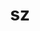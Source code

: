---
title: "sz"
layout: cache
categories: [package, v0.18.1]
meta: {"versions": ["1.4.12.3", "2.1.12"], "compilers": ["gcc@=7.3.1", "gcc@=7.5.0"], "oss": ["amzn2", "ubuntu18.04"], "platforms": ["linux"], "targets": ["aarch64", "graviton2", "x86_64", "x86_64_v3", "x86_64_v4"], "stacks": ["aws-ahug", "aws-ahug-aarch64", "aws-isc", "aws-isc-aarch64", "data-vis-sdk", "e4s", "root"], "num_specs": 8, "num_specs_by_stack": {"e4s": 3, "root": 8, "aws-ahug": 2, "aws-isc": 2, "aws-ahug-aarch64": 2, "aws-isc-aarch64": 2, "data-vis-sdk": 1}}
spec_details: [{"hash": "4adbo4yzpr6djk3jekjb34gxm6sdwqhz", "compiler": "gcc@=7.5.0", "versions": ["2.1.12"], "os": "ubuntu18.04", "platform": "linux", "target": "x86_64", "variants": ["build_type=RelWithDebInfo", "~fortran", "~hdf5", "~ipo", "~netcdf", "~pastri", "~python", "~random_access", "+shared", "~stats", "~time_compression"], "stacks": ["e4s", "root"], "size": "-", "tarball": "https://binaries.spack.io/v0.18.1/build_cache/linux-ubuntu18.04-x86_64/gcc-7.5.0/sz-2.1.12/linux-ubuntu18.04-x86_64-gcc-7.5.0-sz-2.1.12-4adbo4yzpr6djk3jekjb34gxm6sdwqhz.spack"}, {"hash": "bfnq5b3ljlzw4ongucerqh5cy2lbkxlr", "compiler": "gcc@=7.3.1", "versions": ["2.1.12"], "os": "amzn2", "platform": "linux", "target": "x86_64_v4", "variants": ["build_type=RelWithDebInfo", "~fortran", "~hdf5", "~ipo", "~netcdf", "~pastri", "~python", "~random_access", "+shared", "~stats", "~time_compression"], "stacks": ["aws-ahug", "root", "aws-isc"], "size": "-", "tarball": "https://binaries.spack.io/v0.18.1/build_cache/linux-amzn2-x86_64_v4/gcc-7.3.1/sz-2.1.12/linux-amzn2-x86_64_v4-gcc-7.3.1-sz-2.1.12-bfnq5b3ljlzw4ongucerqh5cy2lbkxlr.spack"}, {"hash": "kxnn2xloedw3ceq5mwdmpevchqjg5hon", "compiler": "gcc@=7.5.0", "versions": ["1.4.12.3"], "os": "ubuntu18.04", "platform": "linux", "target": "x86_64", "variants": ["build_type=RelWithDebInfo", "~fortran", "~hdf5", "~ipo", "~netcdf", "~pastri", "~python", "~random_access", "+shared", "~stats", "~time_compression"], "stacks": ["e4s", "root"], "size": "-", "tarball": "https://binaries.spack.io/v0.18.1/build_cache/linux-ubuntu18.04-x86_64/gcc-7.5.0/sz-1.4.12.3/linux-ubuntu18.04-x86_64-gcc-7.5.0-sz-1.4.12.3-kxnn2xloedw3ceq5mwdmpevchqjg5hon.spack"}, {"hash": "hqiyahsowpyogndapa4uxjhphqh4554a", "compiler": "gcc@=7.3.1", "versions": ["2.1.12"], "os": "amzn2", "platform": "linux", "target": "graviton2", "variants": ["build_type=RelWithDebInfo", "~fortran", "~hdf5", "~ipo", "~netcdf", "~pastri", "~python", "~random_access", "+shared", "~stats", "~time_compression"], "stacks": ["aws-ahug-aarch64", "aws-isc-aarch64", "root"], "size": "-", "tarball": "https://binaries.spack.io/v0.18.1/build_cache/linux-amzn2-graviton2/gcc-7.3.1/sz-2.1.12/linux-amzn2-graviton2-gcc-7.3.1-sz-2.1.12-hqiyahsowpyogndapa4uxjhphqh4554a.spack"}, {"hash": "sg46mv6iq3vbnyagufdftjwpc2hkmrc2", "compiler": "gcc@=7.3.1", "versions": ["2.1.12"], "os": "amzn2", "platform": "linux", "target": "aarch64", "variants": ["build_type=RelWithDebInfo", "~fortran", "~hdf5", "~ipo", "~netcdf", "~pastri", "~python", "~random_access", "+shared", "~stats", "~time_compression"], "stacks": ["aws-ahug-aarch64", "aws-isc-aarch64", "root"], "size": "-", "tarball": "https://binaries.spack.io/v0.18.1/build_cache/linux-amzn2-aarch64/gcc-7.3.1/sz-2.1.12/linux-amzn2-aarch64-gcc-7.3.1-sz-2.1.12-sg46mv6iq3vbnyagufdftjwpc2hkmrc2.spack"}, {"hash": "q6ikk5n2hats3qspna3bkgl6wtl665ac", "compiler": "gcc@=7.5.0", "versions": ["2.1.12"], "os": "ubuntu18.04", "platform": "linux", "target": "x86_64", "variants": ["build_type=RelWithDebInfo", "+fortran", "+hdf5", "~ipo", "~netcdf", "~pastri", "~python", "+random_access", "+shared", "~stats", "~time_compression"], "stacks": ["root", "data-vis-sdk"], "size": "-", "tarball": "https://binaries.spack.io/v0.18.1/build_cache/linux-ubuntu18.04-x86_64/gcc-7.5.0/sz-2.1.12/linux-ubuntu18.04-x86_64-gcc-7.5.0-sz-2.1.12-q6ikk5n2hats3qspna3bkgl6wtl665ac.spack"}, {"hash": "lpd42zb6e4zwpr2w7d63ox5nse5cekkr", "compiler": "gcc@=7.3.1", "versions": ["2.1.12"], "os": "amzn2", "platform": "linux", "target": "x86_64_v3", "variants": ["build_type=RelWithDebInfo", "~fortran", "~hdf5", "~ipo", "~netcdf", "~pastri", "~python", "~random_access", "+shared", "~stats", "~time_compression"], "stacks": ["aws-ahug", "root", "aws-isc"], "size": "-", "tarball": "https://binaries.spack.io/v0.18.1/build_cache/linux-amzn2-x86_64_v3/gcc-7.3.1/sz-2.1.12/linux-amzn2-x86_64_v3-gcc-7.3.1-sz-2.1.12-lpd42zb6e4zwpr2w7d63ox5nse5cekkr.spack"}, {"hash": "qw3epyauq3tkpx5setc7vueg7exj3wdw", "compiler": "gcc@=7.5.0", "versions": ["2.1.12"], "os": "ubuntu18.04", "platform": "linux", "target": "x86_64", "variants": ["build_type=RelWithDebInfo", "~fortran", "~hdf5", "~ipo", "~netcdf", "~pastri", "~python", "~random_access", "+shared", "~stats", "~time_compression"], "stacks": ["e4s", "root"], "size": "-", "tarball": "https://binaries.spack.io/v0.18.1/build_cache/linux-ubuntu18.04-x86_64/gcc-7.5.0/sz-2.1.12/linux-ubuntu18.04-x86_64-gcc-7.5.0-sz-2.1.12-qw3epyauq3tkpx5setc7vueg7exj3wdw.spack"}]
---